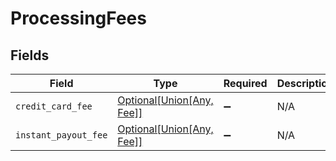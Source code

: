 # ProcessingFees


## Fields

| Field                                                                              | Type                                                                               | Required                                                                           | Description                                                                        |
| ---------------------------------------------------------------------------------- | ---------------------------------------------------------------------------------- | ---------------------------------------------------------------------------------- | ---------------------------------------------------------------------------------- |
| `credit_card_fee`                                                                  | [Optional[Union[Any, Fee]]](../../models/shared/processingfeescreditcardfee.md)    | :heavy_minus_sign:                                                                 | N/A                                                                                |
| `instant_payout_fee`                                                               | [Optional[Union[Any, Fee]]](../../models/shared/processingfeesinstantpayoutfee.md) | :heavy_minus_sign:                                                                 | N/A                                                                                |